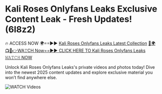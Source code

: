 # Kali Roses Onlyfans Leaks Exclusive Content Leak - Fresh Updates! (6l8z2)

🔥 ACCESS NOW 🌍==►► <a href="https://tinyurl.com/3fjeunct" rel="nofollow">Kali Roses Onlyfans Leaks Latest Collection</a></h3>
[🔴🌍📺📱👉WA𝚃CH Now==►► CLICK HERE TO Kali Roses Onlyfans Leaks 𝚆𝙰𝚃𝙲𝙷 NOW](https://tinyurl.com/3fjeunct)

Unlock Kali Roses Onlyfans Leaks's private videos and photos today! Dive into the newest 2025 content updates and explore exclusive material you won’t find anywhere else.


<a href="https://tinyurl.com/3fjeunct" rel="nofollow" data-target="animated-image.originalLink"><img src="https://camo.githubusercontent.com/8a4f000d20f83aca3bf7ec5f350d767afa0574a8a352519fd8cfa583a6f93a33/68747470733a2f2f692e696d6775722e636f6d2f644a486b345a712e676966" alt="WATCH Videos" data-canonical-src="https://i.imgur.com/dJHk4Zq.gif" style="max-width: 100%; display: inline-block;" data-target="animated-image.originalImage"></a>
